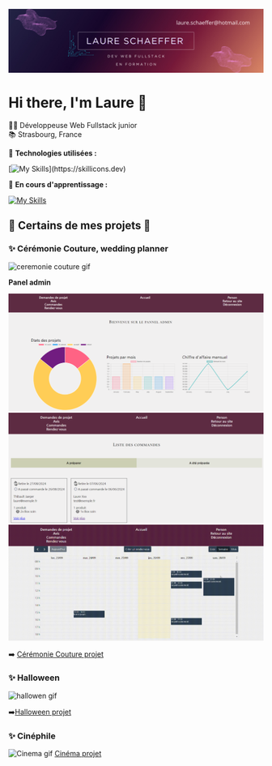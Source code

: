 ![Image](banniere.png)

# Hi there, I'm Laure 👋

👩‍💻 Développeuse Web Fullstack junior  
📚 Strasbourg, France


🔧 **Technologies utilisées :**

[![My Skills](https://skillicons.dev/icons?i=php,html,css,mysql,javascript,symfony,figma,)](https://skillicons.dev)  

🔧 **En cours d'apprentissage :**  

[![My Skills](https://skillicons.dev/icons?i=mongodb,express,react,nodejs,tailwind)](https://skillicons.dev)

## 🚀 Certains de mes projets 🚀

### ✨ Cérémonie Couture, wedding planner  

![ceremonie couture gif](weddingplanner.gif)

**Panel admin**

![ceremonie couture screenshot](wp_ad_1.png)
![ceremonie couture screenshot](wp_ad_2.png)
![ceremonie couture gif](wp_ad_3.gif)

➡️ [Cérémonie Couture projet](https://github.com/laureschaeffer/weddingPlanner)

<!-- ********************halloween******************** -->

### ✨ Halloween  

![hallowen gif](halloween.gif)

➡️[Halloween projet](https://github.com/laureschaeffer/halloween)


<!-- **********************cinema -->
### ✨ Cinéphile  
![Cinema gif](cinema.gif)
[Cinéma projet](https://github.com/laureschaeffer/cinema_mvc)


